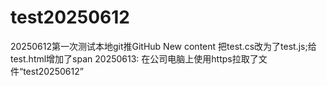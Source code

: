 # test20250612
20250612第一次测试本地git推GitHub
New content
把test.cs改为了test.js;给test.html增加了span
20250613:
在公司电脑上使用https拉取了文件“test20250612”
